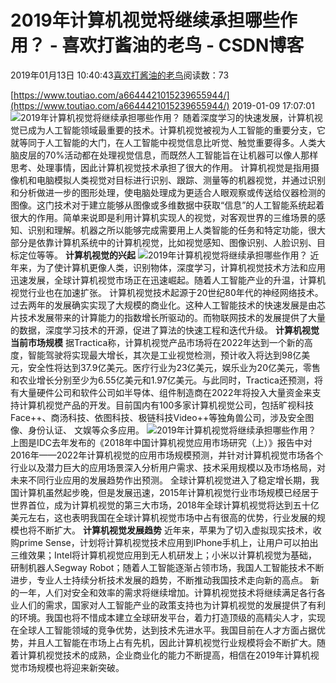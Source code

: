 
# 2019年计算机视觉将继续承担哪些作用？ - 喜欢打酱油的老鸟 - CSDN博客


2019年01月13日 10:40:43[喜欢打酱油的老鸟](https://me.csdn.net/weixin_42137700)阅读数：73


[https://www.toutiao.com/a6644421015239655944/](https://www.toutiao.com/a6644421015239655944/)
2019-01-09 17:07:01
![2019年计算机视觉将继续承担哪些作用？](http://p3.pstatp.com/large/pgc-image/72e2d368e141437aaca842d7e3cd171c)
随着深度学习的快速发展，计算机视觉已成为人工智能领域最重要的技术。计算机视觉被视为人工智能的重要分支，它就等同于人工智能的大门，在人工智能中视觉信息比听觉、触觉重要得多。人类大脑皮层的70%活动都在处理视觉信息，而既然人工智能旨在让机器可以像人那样思考、处理事情，因此计算机视觉技术承担了很大的作用。
计算机视觉是指用摄像机和电脑模拟人类视觉对目标进行识别、跟踪、测量等的机器视觉，并通过识别和分析做进一步的图形处理，使电脑处理成为更适合人眼观察或传送给仪器检测的图像。这门技术对于建立能够从图像或多维数据中获取“信息”的人工智能系统起着很大的作用。简单来说即是利用计算机实现人的视觉，对客观世界的三维场景的感知、识别和理解。机器之所以能够完成需要用上人类智能的任务和特定功能，很大部分是依靠计算机系统中的计算机视觉，比如视觉感知、图像识别、人脸识别、目标定位等等。
**计算机视觉的兴起**
![2019年计算机视觉将继续承担哪些作用？](http://p3.pstatp.com/large/pgc-image/2a0538de7bf9436d8419cc0f5b490231)
近年来，为了使计算机更像人类，识别物体，深度学习，计算机视觉技术方法和应用迅速发展，全球计算机视觉市场正在迅速崛起。随着人工智能产业的升温，计算机视觉行业也在加速扩张。
计算机视觉技术起源于20世纪80年代的神经网络技术。过去两年的发展确实实现了大规模的商业化。这种人工智能技术的快速发展是由芯片技术发展带来的计算能力的指数增长所驱动的。而物联网技术的发展提供了大量的数据，深度学习技术的开源，促进了算法的快速工程和迭代升级。
**计算机视觉当前市场规模**
据Tractica称，计算机视觉产品市场将在2022年达到一个新的高度，智能驾驶将实现最大增长，其次是工业视觉检测，预计收入将达到98亿美元，安全性将达到37.9亿美元。医疗行业为23亿美元，娱乐业为20亿美元，零售和农业增长分别至少为6.55亿美元和1.97亿美元。与此同时，Tractica还预测，将有大量硬件公司和软件公司如半导体、组件制造商在2022年将投入大量资金来支持计算机视觉产品的开发。目前国内有100多家计算机视觉公司，包括旷视科技Face++、商汤科技、依图科技、极链科技Video++等独角兽公司，涉及安全图像、身份认证、 文娱等众多应用。
![2019年计算机视觉将继续承担哪些作用？](http://p9.pstatp.com/large/pgc-image/8ee9f1b9e0a8411eb35f650c0436bb5e)
上图是IDC去年发布的《2018年中国计算机视觉应用市场研究（上）》报告中对2016年——2022年计算机视觉的应用市场规模预测，并针对计算机视觉市场各个行业以及潜力巨大的应用场景深入分析用户需求、技术采用规模以及市场格局，对未来不同行业应用的发展趋势作出预测。
全球计算机视觉进入了稳定增长期，我国计算机虽然起步晚，但是发展迅速，2015年计算机视觉行业市场规模已经居于世界首位，成为计算机视觉的第三大市场，2018年全球计算机视觉将达到五十亿美元左右，这也表明我国在全球计算机视觉市场中占有很高的优势，行业发展的规模也将不断扩大。
**计算机视觉发展趋势**
近年来，苹果为了切入虚拟现实技术，收购prime Sense，计划将计算机视觉技术应用到IPhone手机上，让用户可以拍出三维效果；Intel将计算机视觉应用到无人机研发上；小米以计算机视觉为基础，研制机器人Segway Robot；随着人工智能逐渐占领市场，我国人工智能技术不断进步，专业人士持续分析技术发展的趋势，不断推动我国技术走向新的高点。
新的一年，人们对安全和效率的需求将继续增加。计算机视觉技术将继续满足各行各业人们的需求，国家对人工智能产业的政策支持也为计算机视觉的发展提供了有利的环境。我国也将不惜成本建立全球研发平台，着力打造顶级的高精尖人才，实现在全球人工智能领域的竞争优势，达到技术先进水平。我国目前在人才方面占据优势，并且人工智能在市场上占有先机，因此计算机视觉行业规模将会不断扩大。随着计算机视觉技术的成熟，企业商业化的能力不断提高，相信在2019年计算机视觉市场规模也将迎来新突破。

